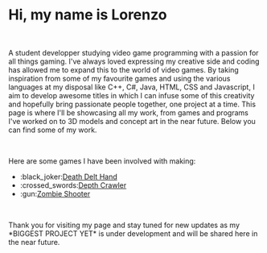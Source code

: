 <h1>Hi, my name is Lorenzo</h1>
<br>
<p>A student developper studying video game programming with a passion for all things gaming. I've always loved expressing my creative side and coding has allowed me to expand this to the world of video games. By taking inspiration from some of my favourite games and using the various languages at my disposal like C++, C#, Java, HTML, CSS and  Javascript, I aim to develop awesome titles in which I can infuse some of this creativity and hopefully bring passionate people together, one project at a time. This page is where I'll be showcasing all my work, from games and programs I've worked on to 3D models and concept art in the near future. Below you can find some of my work.</p>
<br>
<p>Here are some games I have been involved with making:</p>
<ul>
  <li>:black_joker:<a href="#" target="_blank">Death Delt Hand</a></li>
  <li>:crossed_swords:<a href="https://github.com/LorenzoPicken/DepthCrawler.git" target="_blank">Depth Crawler</a></li>
  <li>:gun:<a href="#" target="_blank">Zombie Shooter</a></li>
</ul>
<br>
<p>Thank you for visiting my page and stay tuned for new updates as my *BIGGEST PROJECT YET* is under development and will be shared here in the near future.</p>


